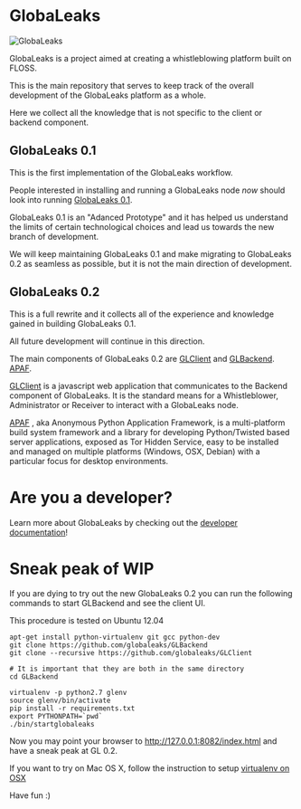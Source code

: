 # GlobaLeaks

![GlobaLeaks](http://globaleaks.org/images/logo.png)

GlobaLeaks is a project aimed at creating a whistleblowing platform built on FLOSS.

This is the main repository that serves to keep track of the overall
development of the GlobaLeaks platform as a whole.

Here we collect all the knowledge that is not specific to the client or backend
component.

## GlobaLeaks 0.1

This is the first implementation of the GlobaLeaks workflow.

People interested in installing and running a GlobaLeaks node *now* should look
into running [GlobaLeaks 0.1](https://github.com/globaleaks/GlobaLeaks-0.1.git).

GlobaLeaks 0.1 is an "Adanced Prototype" and it has helped us understand the
limits of certain technological choices and lead us towards the new branch of
development.

We will keep maintaining GlobaLeaks 0.1 and make migrating to GlobaLeaks 0.2 as
seamless as possible, but it is not the main direction of development.

## GlobaLeaks 0.2

This is a full rewrite and it collects all of the experience and knowledge
gained in building GlobaLeaks 0.1.

All future development will continue in this direction.

The main components of GlobaLeaks 0.2 are
[GLClient](https://github.com/globaleaks/GLClient.git) and
[GLBackend](https://github.com/globaleaks/GLBackend.git).
[APAF](https://github.com/globaleaks/APAF.git).

[GLClient](https://github.com/globaleaks/GLClient.git) is a javascript web
application that communicates to the Backend component of GlobaLeaks. It is the
standard means for a Whistleblower, Administrator or Receiver to interact with
a GlobaLeaks node.

[APAF](https://github.com/globaleaks/APAF.git) , aka Anonymous Python Application Framework, 
is a multi-platform build system framework and a library for developing Python/Twisted based 
server applications, exposed as Tor Hidden Service, easy to be installed and managed on multiple
platforms (Windows, OSX, Debian) with a particular focus for desktop environments.


# Are you a developer?

Learn more about GlobaLeaks by checking out the [developer documentation](https://github.com/globaleaks/GlobaLeaks/wiki/Home)!

# Sneak peak of WIP

If you are dying to try out the new GlobaLeaks 0.2 you can run the following commands to start GLBackend and see the client UI.

This procedure is tested on Ubuntu 12.04

    apt-get install python-virtualenv git gcc python-dev
    git clone https://github.com/globaleaks/GLBackend
    git clone --recursive https://github.com/globaleaks/GLClient

    # It is important that they are both in the same directory
    cd GLBackend

    virtualenv -p python2.7 glenv
    source glenv/bin/activate
    pip install -r requirements.txt
    export PYTHONPATH=`pwd`
    ./bin/startglobaleaks

Now you may point your browser to http://127.0.0.1:8082/index.html and have a sneak peak at GL 0.2.

If you want to try on Mac OS X, follow the instruction to setup [virtualenv on OSX](http://jamiecurle.co.uk/blog/installing-pip-virtualenv-and-virtualenvwrapper-on-os-x/)

Have fun :)


